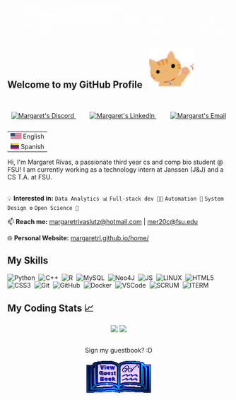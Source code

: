 <div align="center">
<img src="https://github.com/margaretrl/margaretrl/blob/main/extras/name.gif" alt="MR Typer" />
</div>

## Welcome to my GitHub Profile &nbsp;&nbsp;<img src="https://github.com/margaretrl/margaretrl/blob/main/extras/wave-hi.gif" alt="cute hi" />
<br>

<p align="center">
<a href="https://discordapp.com/users/748181405305012265">
  <img alt="Margaret's Discord" width="35px" src="https://cdn.simpleicons.org/discord"/>
</a>&nbsp;&nbsp;&nbsp;&nbsp;&nbsp;&nbsp;&nbsp;
<a href="https://www.linkedin.com/in/margaretrl/">
  <img alt="Margaret's LinkedIn" width="35px" src="https://cdn.simpleicons.org/linkedin" />
</a>&nbsp;&nbsp;&nbsp;&nbsp;&nbsp;&nbsp;&nbsp;
<a href="mailto:margaretrivaslutz@hotmail.com">
  <img alt="Margaret's Email" width="35px" src="https://img.icons8.com/color/32/000000/gmail.png"/>
</a>
</p>
  

<table align="right">
 <tr><td><img src="extras/usa.png" height="13"> English</a></td></tr>
 <tr><td><img src="extras/venezuela.png" height="13"> Spanish</a></td></tr>
</table>

<div align="left" width="200">Hi, I'm Margaret Rivas, a passionate third year cs and comp bio student @ FSU! I am currently working as a technology 
intern at Janssen (J&J) and a CS T.A. at FSU. </div><br>

💡 **Interested in:**  `Data Analytics 📊` `Full-stack dev 👨‍💻` `Automation 🚀` `System Design ⚙️` `Open Science 🧬` 

📫 **Reach me:** [margaretrivaslutz@hotmail.com](mailto:margaretrivaslutz@hotmail.com) | [mer20c@fsu.edu](mailto:mer20c@fsu.edu)

🌐 **Personal Website:** [margaretrl.github.io/home/](https://margaretrl.github.io/home/)

## My Skills 

![Python](https://img.shields.io/badge/-Python-3776AB?logo=python&logoColor=white)&nbsp;
![C++](https://img.shields.io/badge/-C++-00599C?logo=c%2B%2B&logoColor=white)&nbsp;
![R](https://img.shields.io/badge/-R%20Language-276DC3?logo=r)&nbsp;
![MySQL](https://img.shields.io/badge/MARIADB-4479A1.svg?&style=flat&logo=mariadb&logoColor=white)&nbsp;
![Neo4J](https://img.shields.io/badge/Neo4J-008CC1?logo=neo4j&logoColor=white)&nbsp;
![JS](https://img.shields.io/badge/JavaScript-blue?logo=javascript)&nbsp;
![LINUX](https://img.shields.io/badge/Linux-yellow?logo=linux&logoColor=black)&nbsp;
![HTML5](https://img.shields.io/badge/HTML5-E34F26.svg?&style=flat&logo=html5&logoColor=white)&nbsp;
![CSS3](https://img.shields.io/badge/CSS3-%231572B6.svg?&style=flat&logo=css3&logoColor=white)&nbsp;
![Git](https://img.shields.io/badge/GIT-%23F05033.svg?&style=flat&logo=git&logoColor=white)&nbsp;
![GitHub](https://img.shields.io/badge/GITHUB-%23121011.svg?&style=flat&logo=github&logoColor=white)&nbsp;
![Docker](https://img.shields.io/badge/DOCKER-2496ED.svg?&style=flat&logo=docker&logoColor=white)&nbsp;
![VSCode](https://img.shields.io/badge/VSCODE-007ACC.svg?&style=flat&logo=visual-studio-code)&nbsp;
![SCRUM](https://img.shields.io/badge/SCRUM-6DB33F.svg?&style=flat&logo=ddd&logoColor=white)&nbsp;
![ITERM](https://img.shields.io/badge/-iTerm2-000000?logo=iTerm2&logoColor=white)&nbsp;

<!-- 
Cool resources:
How to make badges: https://javascript.plainenglish.io/how-to-make-custom-language-badges-for-your-profile-using-shields-io-d2aeaf016b6b
Amazing tool to edit gifs: https://ezgif.com/
-->


## My Coding Stats 📈

<div align="center">   
    <img src="https://github-readme-stats.vercel.app/api?username=margaretrl&show_icons=true&count_private=true&hide_border=true&theme=transparent&hide=contribs" />
  <img src="https://github-readme-stats.vercel.app/api/top-langs/?username=margaretrl&hide_border=true&theme=transparent&langs_count=8" href="https://github.com/anuraghazra/github-readme-stats" height="195">
</div>
<!-- 
<div align="center">
    <imr src="https://github-readme-stats.vercel.app/api/top-langs/?username=margaretrl&size_weight=0.5&count_weight=0.5"
</div>
___
-->

## 
<div align="center">
<p>Sign my guestbook? :D</p>
<a href="https://github.com/margaretrl/margaretrl/issues"><img src="https://github.com/margaretrl/margaretrl/blob/main/extras/guestbook.gif" alt="Guest book" align="center"></a>
</div>
